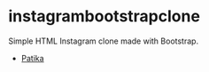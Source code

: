 # instagrambootstrapclone
Simple HTML Instagram clone made with Bootstrap.
* [Patika](https://app.patika.dev)